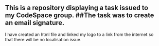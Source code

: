 **This is a repository displaying a task issued to my CodeSpace group.**
##The task was to create an email signature.
--------------------------------------------
I have created an html file and linked my logo to a link from the internet so that there will be no localisation issue.
